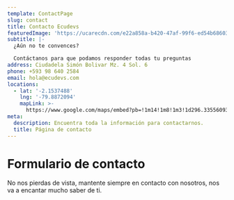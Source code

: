 ```yaml
---
template: ContactPage
slug: contact
title: Contacto Ecudevs
featuredImage: 'https://ucarecdn.com/e22a858a-b420-47af-99f6-ed54b6860333/'
subtitle: |-
  ¿Aún no te convences?

  Contáctanos para que podamos responder todas tu preguntas
address: Ciudadela Simón Bolivar Mz. 4 Sol. 6
phone: +593 98 640 2584
email: hola@ecudevs.com
locations:
  - lat: '-2.1537488'
    lng: '-79.8872094'
    mapLink: >-
      https://www.google.com/maps/embed?pb=!1m14!1m8!1m3!1d296.33556093132125!2d-79.8871758652111!3d-2.153616537255039!3m2!1i1024!2i768!4f13.1!3m3!1m2!1s0x0%3A0xcb638118d1d08db!2sEcudevs!5e0!3m2!1ses-419!2sec!4v1564590627879!5m2!1ses-419!2sec
meta:
  description: Encuentra toda la información para contactarnos.
  title: Página de contacto
---
```

# Formulario de contacto

No nos pierdas de vista, mantente siempre en contacto con nosotros, nos va a encantar mucho saber de ti.
